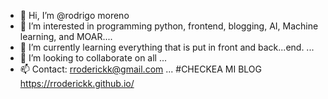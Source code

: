 - 👋 Hi, I’m @rodrigo moreno
- 👀 I’m interested in programming python, frontend, blogging, AI, Machine learning, and MOAR....
- 🌱 I’m currently learning everything that is put in front and back...end.  ...
- 💞️ I’m looking to collaborate on all ...
- 📫 Contact: rroderickk@gmail.com ...
#CHECKEA MI BLOG https://rroderickk.github.io/
<!---
rroderickk/rroderickk is a ✨ special ✨ repository because its `README.md` (this file) appears on your GitHub profile.
You can click the Preview link to take a look at your changes.
--->
